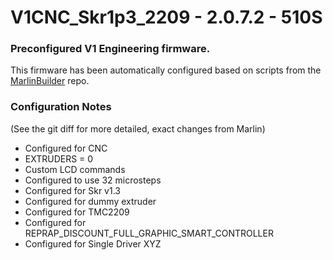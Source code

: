 # V1CNC_Skr1p3_2209 - 2.0.7.2 - 510S

### Preconfigured V1 Engineering firmware.

This firmware has been automatically configured based on scripts from the
[MarlinBuilder](https://github.com/jeffeb3/MarlinBuilder) repo.

### Configuration Notes

(See the git diff for more detailed, exact changes from Marlin)

- Configured for CNC
- EXTRUDERS = 0
- Custom LCD commands
- Configured to use 32 microsteps
- Configured for Skr v1.3
- Configured for dummy extruder
- Configured for TMC2209
- Configured for REPRAP_DISCOUNT_FULL_GRAPHIC_SMART_CONTROLLER
- Configured for Single Driver XYZ
